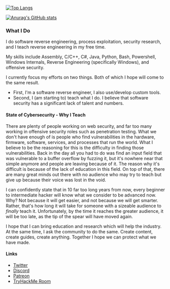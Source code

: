 [![Top Langs](https://github-readme-stats.vercel.app/api/top-langs/?username=0xZ0F&layout=compact)](https://github.com/anuraghazra/github-readme-stats)

[![Anurag's GitHub stats](https://github-readme-stats.vercel.app/api?username=0xZ0F&show_icons=true&theme=radical)](https://github.com/0xZ0F)

### What I Do
I do software reverse engineering, process exploitation, security research, and I teach reverse engineering in my free time.

My skills include Assembly, C/C++, C#, Java, Python, Bash, Powershell, Windows Internals, Reverse Engineering (specifically Windows), and offensive security.

I currently focus my efforts on two things. Both of which I hope will come to the same result.
* First, I'm a software reverse engineer, I also use/develop custom tools. 
* Second, I (am starting to) teach what I do. I believe that software security has a significant lack of talent and numbers. 

#### State of Cybersecurity - Why I Teach
There are plenty of people working on web security, and far too many working in offensive security roles such as penetration testing. What we don't have enough of is people who find vulnerabilities in the hardware, firmware, software, services, and processes that run the world. What I believe to be the reasoning for this is the difficulty in finding those vulnerabilities. Back in the day all you had to do was find an input field that was vulnerable to a buffer overflow by fuzzing it, but it's nowhere near that simple anymore and people are leaving because of it. The reason why it's difficult is because of the lack of education in this field. On top of that, there are many great minds out there with no audience who may try to teach but give up because their voice was lost in the void.

I can confidently state that in 10 far too long years from now, every beginner to intermediate hacker will know what we consider to be advanced now. Why? Not because it will get easier, and not because we will get smarter. Rather, that's how long it will take for someone with a sizeable audience to _finally_ teach it. Unfortunately, by the time it reaches the greater audience, it will be too late, as the tip of the spear will have moved again.

I hope that I can bring education and research which will help the industry. At the same time, I ask the community to do the same. Create content, create guides, create anything. Together I hope we can protect what we have made.

#### Links
* [Twitter](https://twitter.com/0xZ0F)
* [Discord](https://discord.gg/73tkPGv)
* [Patreon](https://www.patreon.com/z0f)
* [TryHackMe Room](https://tryhackme.com/room/win64assembly)
